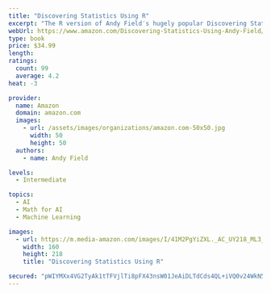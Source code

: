 ```yaml
---
title: "Discovering Statistics Using R"
excerpt: "The R version of Andy Field′s hugely popular Discovering Statistics Using SPSS takes students on a journey of statistical discovery using the freeware R. Like its sister textbook, Discovering Statistics Using R is written in an irreverent style and follows the same ground breaking structure and pedagogical approach. The core material is enhanced by a cast of characters to help the reader on their way, hundreds of examples, self assessment tests to consolidate knowledge, and additional website material for those wanting to learn more."
webUrl: https://www.amazon.com/Discovering-Statistics-Using-Andy-Field/dp/1446200469/
type: book
price: $34.99
length: 
ratings:
  count: 99
  average: 4.2
heat: -3

provider:
  name: Amazon
  domain: amazon.com
  images:
    - url: /assets/images/organizations/amazon.com-50x50.jpg
      width: 50
      height: 50
  authors:
    - name: Andy Field

levels:
  - Intermediate

topics:
  - AI
  - Math for AI
  - Machine Learning

images:
  - url: https://m.media-amazon.com/images/I/41M2PgYiZXL._AC_UY218_ML3_.jpg
    width: 160
    height: 218
    title: "Discovering Statistics Using R"

secured: "pWIYMXx4VG2TyAk1tTFVjlTi8pFX43nsW01JeAiDLTdCds4QL+iVQ0v24WkN5oo1ypfHsBgIT5z3cx+n+xmDlvYt5FOM9FtS/05KozvAxCpOFmzT4oCLLvfsBswfnr7OQ261DiVzy1sAlQn8P3cMKQDJwziFbgm3rzfIs2EBYc9vD6ALmO21/RJnealswTRCkJ6Y5r2bhOhnJ2ktLyNpDrjTAhqSrxne1ECGR7JCMTl6Dxcm0enTIsQ4Brrz7E/vXM9soL+oDYDcZkEFOYEsxQ==;zUP4cOBah86dyBOrXIO+zA=="
---
```


